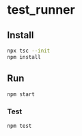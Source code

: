 # test_runner
## Install
```bash
npx tsc --init
npm install
```
## Run
```bash
npm start
```
### Test
```bash
npm test
```
